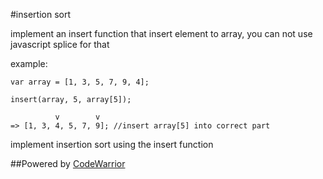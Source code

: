 #insertion sort

implement an insert function that insert element to array,
you can not use javascript splice for that

example:

    var array = [1, 3, 5, 7, 9, 4];

    insert(array, 5, array[5]);

              v        v
    => [1, 3, 4, 5, 7, 9]; //insert array[5] into correct part

implement insertion sort using the insert function

##Powered by [CodeWarrior](http://code-warrior.herokuapp.com)
